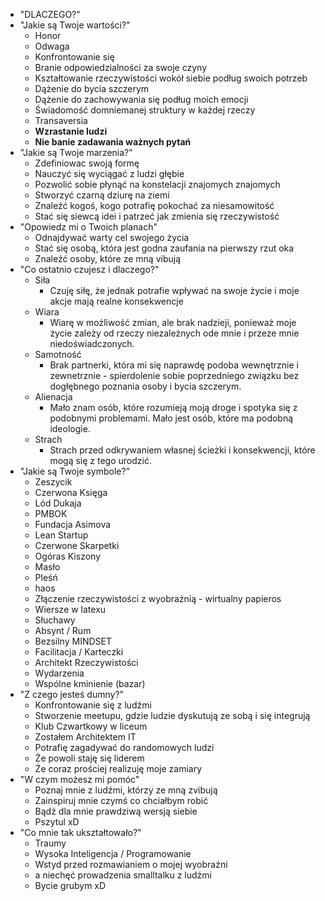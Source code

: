 - "DLACZEGO?"
- "Jakie są Twoje wartości?"
    - Honor
    - Odwaga
    - Konfrontowanie się
    - Branie odpowiedzialności za swoje czyny
    - Kształtowanie rzeczywistości wokół siebie podług swoich potrzeb
    - Dążenie do bycia szczerym
    - Dążenie do zachowywania się podług moich emocji
    - Świadomość domniemanej struktury w każdej rzeczy
    - Transaversia
    - **Wzrastanie ludzi**
    - **Nie banie zadawania ważnych pytań**
- "Jakie są Twoje marzenia?"
    - Zdefiniowac swoją formę
    - Nauczyć się wyciągać z ludzi głębie
    - Pozwolić sobie płynąć na konstelacji znajomych znajomych
    - Stworzyć czarną dziurę na ziemi
    - Znaleźć kogoś, kogo potrafię pokochać za niesamowitość
    - Stać się siewcą idei i patrzeć jak zmienia się rzeczywistość
- "Opowiedz mi o Twoich planach"
    - Odnajdywać warty cel swojego życia
    - Stać się osobą, która jest godna zaufania na pierwszy rzut oka
    - Znaleźć osoby, które ze mną vibują
- "Co ostatnio czujesz i dlaczego?"
    - Siła
        - Czuję siłę, że jednak potrafie wpływać na swoje życie i moje akcje mają realne konsekwencje
    - Wiara
        - Wiarę w możliwość zmian, ale brak nadzieji, ponieważ moje życie zależy od rzeczy niezależnych ode mnie i przeze mnie niedoświadczonych.
    - Samotność
        - Brak partnerki, która mi się naprawdę podoba wewnętrznie i zewnetrznie - spierdolenie sobie poprzedniego związku bez dogłębnego poznania osoby i bycia szczerym.
    - Alienacja
        - Mało znam osób, które rozumieją moją droge i spotyka się z podobnymi problemami. Mało jest osób, które ma podobną ideologie.
    - Strach
        - Strach przed odkrywaniem własnej ścieżki i konsekwencji, które mogą się z tego urodzić.
- "Jakie są Twoje symbole?"
    - Zeszycik 
    - Czerwona Księga
    - Lód Dukaja
    - PMBOK
    - Fundacja Asimova
    - Lean Startup
    - Czerwone Skarpetki
    - Ogóras Kiszony
    - Masło
    - Pleśń
    - haos
    - Złączenie rzeczywistości z wyobraźnią - wirtualny papieros
    - Wiersze w latexu
    - Słuchawy
    - Absynt / Rum
    - Bezsilny MINDSET
    - Facilitacja / Karteczki
    - Architekt Rzeczywistości
    - Wydarzenia
    - Wspólne kminienie (bazar)
- "Z czego jesteś dumny?"
    - Konfrontowanie się z ludźmi
    - Stworzenie meetupu, gdzie ludzie dyskutują ze sobą i się integrują
    - Klub Czwartkowy w liceum
    - Zostałem Architektem IT
    - Potrafię zagadywać do randomowych ludzi
    - Że powoli staję się liderem
    - Że coraz prościej realizuję moje zamiary
- "W czym możesz mi pomóc"
    - Poznaj mnie z ludźmi, którzy ze mną zvibują
    - Zainspiruj mnie czymś co chciałbym robić
    - Bądź dla mnie prawdziwą wersją siebie
    - Pszytul xD
- "Co mnie tak ukształtowało?"
    - Traumy
    - Wysoka Inteligencja / Programowanie
    - Wstyd przed rozmawianiem o mojej wyobraźni
    - a niechęć prowadzenia smalltalku z ludźmi
    - Bycie grubym xD
